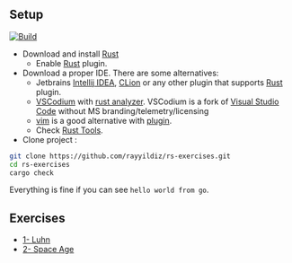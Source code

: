 ## Setup

[![Build](https://github.com/rayyildiz/rs-exercises/actions/workflows/build.yaml/badge.svg)](https://github.com/rayyildiz/rs-exercises/actions/workflows/build.yaml)

* Download and install [Rust](https://www.rust-lang.org/tools/install)
    * Enable [Rust](https://www.jetbrains.com/rust/) plugin.
* Download a proper IDE. There are some alternatives:
    * Jetbrains [Intellij IDEA](https://www.jetbrains.com/idea/), [CLion](https://www.jetbrains.com/clion/)  or any
      other plugin that supports [Rust](https://www.jetbrains.com/rust/) plugin.
    * [VSCodium](https://github.com/VSCodium/vscodium/releases)
      with [rust analyzer](https://marketplace.visualstudio.com/items?itemName=rust-lang.rust-analyzer). VSCodium is a
      fork of [Visual Studio Code](https://code.visualstudio.com/) without MS branding/telemetry/licensing
    * [vim](https://www.vim.org/) is a good alternative with [plugin](https://github.com/rust-lang/rust.vim).
    * Check [Rust Tools](https://www.rust-lang.org/tools).
* Clone project :

```bash
git clone https://github.com/rayyildiz/rs-exercises.git
cd rs-exercises
cargo check
```

Everything is fine if you can see ```hello world from go```.

## Exercises

- [1- Luhn](luhn/README.md)
- [2- Space Age](age/README.md)